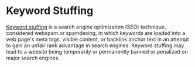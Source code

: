# Keyword Stuffing
[Keyword stuffing](https://blogchamps.com/keyword-stuffing/) is a search engine optimization (SEO) technique, considered webspam or spamdexing, in which keywords are loaded into a web page's meta tags, visible content, or backlink anchor text in an attempt to gain an unfair rank advantage in search engines. Keyword stuffing may lead to a website being temporarily or permanently banned or penalized on major search engines. 
